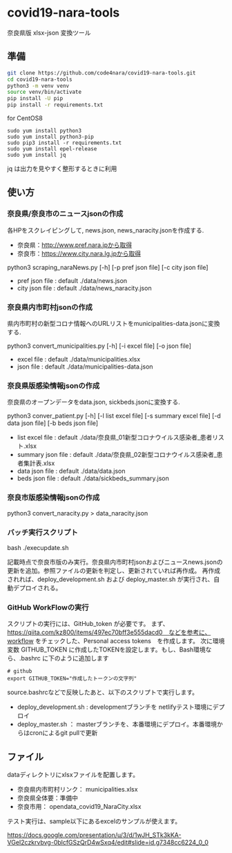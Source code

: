 # covid19-nara-tools

奈良県版 xlsx-json 変換ツール

## 準備

```bash
git clone https://github.com/code4nara/covid19-nara-tools.git
cd covid19-nara-tools
python3 -m venv venv
source venv/bin/activate
pip install -U pip
pip install -r requirements.txt
```

for CentOS8
```
sudo yum install python3
sudo yum install python3-pip
sudo pip3 install -r requirements.txt
sudo yum install epel-release
sudo yum install jq
```

jq は出力を見やすく整形するときに利用

## 使い方

### 奈良県/奈良市のニュースjsonの作成
各HPをスクレイピングして, news.json, news_naracity.jsonを作成する.
- 奈良県：http://www.pref.nara.jpから取得
- 奈良市：https://www.city.nara.lg.jpから取得

python3 scraping_naraNews.py [-h] [-p pref json file] [-c city json file]<br>
- pref json file : default ./data/news.json
- city json file : default ./data/news_naracity.json

### 奈良県内市町村jsonの作成
県内市町村の新型コロナ情報へのURLリストをmunicipalities-data.jsonに変換する.

python3 convert_municipalities.py [-h] [-i excel file] [-o json file]<br>
- excel file : default ./data/municipalities.xlsx<br>
- json file : default ./data/municipalities-data.json

### 奈良県版感染情報jsonの作成
奈良県のオープンデータをdata.json, sickbeds.jsonに変換する.

python3 conver_patient.py [-h] [-l list excel file] [-s summary excel file] [-d data json file] [-b beds json file]
- list excel file : default ./data/奈良県_01新型コロナウイルス感染者_患者リスト.xlsx
- summary json file : default ./data/奈良県_02新型コロナウイルス感染者_患者集計表.xlsx
- data json file : default ./data/data.json
- beds json file : default ./data/sickbeds_summary.json

### 奈良市版感染情報jsonの作成

python3 convert_naracity.py  > data_naracity.json

### バッチ実行スクリプト

bash ./execupdate.sh

記載時点で奈良市版のみ実行。奈良県内市町村jsonおよびニュースnews.jsonの更新を追加。参照ファイルの更新を判定し、更新されていれば再作成。
再作成されれば、deploy_development.sh および deploy_master.sh が実行され、自動デプロイされる。

### GitHub WorkFlowの実行

スクリプトの実行には、GitHub_token が必要です。
まず、https://qiita.com/kz800/items/497ec70bff3e555dacd0　などを参考に、workflow をチェックした、Personal access tokens　を作成します。
次に環境変数 GITHUB_TOKEN に作成したTOKENを設定します。もし、Bash環境なら、.bashrc に下のように追加します

```
# github
export GITHUB_TOKEN="作成したトークンの文字列"
```

source.bashrcなどで反映したあと、以下のスクリプトで実行します。

* deploy_development.sh : developmentブランチを netlifyテスト環境にデプロイ
* deploy_master.sh ： masterブランチを、本番環境にデプロイ。本番環境からはcronによるgit pullで更新



## ファイル

dataディレクトリにxlsxファイルを配置します。

- 奈良県内市町村リンク： municipalities.xlsx
- 奈良県全体要：準備中
- 奈良市用： opendata_covid19_NaraCity.xlsx

テスト実行は、sample以下にあるexcelのサンプルが使えます。

https://docs.google.com/presentation/u/3/d/1wJH_STk3kKA-VGeI2czkrvbvg-0blcfGSzQrD4wSxq4/edit#slide=id.g7348cc6224_0_0
